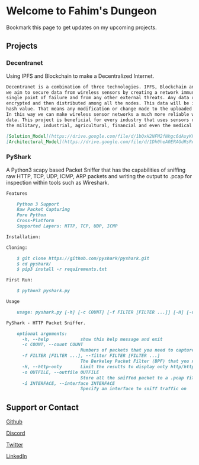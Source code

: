 # Welcome to Fahim's Dungeon

Bookmark this page to get updates on my upcoming projects.

## Projects

### Decentranet

Using IPFS and Blockchain to make a Decentralized Internet.

```markdown
Decentranet is a combination of three technologies. IPFS, Blockchain and Encryption. With Decentranet, 
we aim to secure data from wireless sensors by creating a network immune to attacks that exploit their 
single point of failure and from any other external threats. Any data uploaded on Decentranet will be 
encrypted and then distributed among all the nodes. This data will be identified by its cryptographic 
hash value. That means any modification or change made to the uploaded data will not go unnoticed. 
In this way we can make wireless sensor networks a much more reliable way of monitoring or collecting 
data. This project is beneficial for every industry that uses sensors or generates some data such as 
the military, industrial, agricultural, financial and even the medical sector.

[Solution_Model](https://drive.google.com/file/d/1bQxH2NFM2fNhgc6dAsyKPVCNOAEj7ocu/view?usp=sharing)
[Architectural_Model](https://drive.google.com/file/d/1Dh0heA0ERAGdRsReTPb0wW4jUTJcg7GH/view?usp=sharing)
```
### PyShark

A Python3 scapy based Packet Sniffer that has the capabilities of sniffing raw HTTP, TCP, UDP, ICMP, ARP packets and writing the output to .pcap for inspection within tools such as Wireshark.
```markdown
Features

    Python 3 Support
    Raw Packet Capturing
    Pure Python
    Cross-Platform
    Supported Layers: HTTP, TCP, UDP, ICMP

Installation:

Cloning:

    $ git clone https://github.com/pyshark/pyshark.git
    $ cd pyshark/
    $ pip3 install -r requirements.txt

First Run:

    $ python3 pyshark.py

Usage

    usage: pyshark.py [-h] [-c COUNT] [-f FILTER [FILTER ...]] [-H] [-o OUTFILE] [-i INTERFACE]

PyShark - HTTP Packet Sniffer.

    optional arguments:
      -h, --help            show this help message and exit
      -c COUNT, --count COUNT
                            Numbers of packets that you need to capture (0 = Infinity)
      -f FILTER [FILTER ...], --filter FILTER [FILTER ...]
                            The Berkeley Packet Filter (BPF) that you need to set. (Default is: 'port 80 and tcp') NOTE: You need to Specify them as a string
      -H, --http-only       Limit the results to display only http/https packets
      -o OUTFILE, --outfile OUTFILE
                            Store all the sniffed packet to a .pcap file (You don't need Specify the extension, just the file name.)
      -i INTERFACE, --interface INTERFACE
                            Specify an interface to sniff traffic on
```

## Support or Contact

[Github](https://github.com/fhmshehzad)

[Discord](https://drive.google.com/file/d/1OtPyWSYNsOFHaNZyMQOl2Fw77l3lrjyj/view?usp=sharing)

[Twitter](https://twitter.com/fhm_sh)

[LinkedIn](https://www.linkedin.com/in/fahim-shehzad/)
